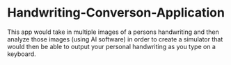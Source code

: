 # Handwriting-Converson-Application
This app would take in multiple images of a persons handwriting and then analyze those images (using AI software) in order to create a simulator that would then be able to output your personal handwriting as you type on a keyboard.
